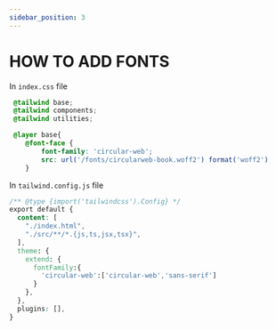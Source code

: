 ```yaml
---
sidebar_position: 3
---
```

# HOW TO ADD FONTS 

In `index.css` file 
```css
 @tailwind base;
 @tailwind components;
 @tailwind utilities;

 @layer base{
    @font-face {
        font-family: 'circular-web';
        src: url('/fonts/circularweb-book.woff2') format('woff2')
    }
```
In `tailwind.config.js` file 
```css
/** @type {import('tailwindcss').Config} */
export default {
  content: [
    "./index.html",
    "./src/**/*.{js,ts,jsx,tsx}",
  ],
  theme: {
    extend: {
      fontFamily:{
        'circular-web':['circular-web','sans-serif']
      }
    },
  },
  plugins: [],
}

```